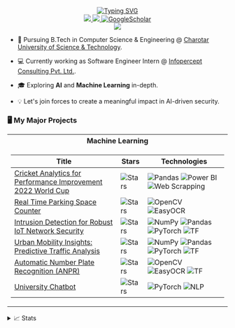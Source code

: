 <p align="center">
<a href="https://github.com/mvshah10">
    <img src="https://readme-typing-svg.demolab.com?font=Georgia&size=18&duration=2000&pause=100&multiline=true&width=500&height=80&lines=Meghal+Shah;Computer Science Student+%7C+Software+Engineer+Intern;Data Science+%7C+Machine+Learning+%7C+DevSecOps" alt="Typing SVG" />
</a>
<br/>

<!-- <a href="">
    <img src="https://img.shields.io/badge/Website-gkos.tech-red?style=flat-square">
</a> -->

<!-- <a href="">
    <img src="https://img.shields.io/badge/PDF-CV-red?style=flat-square&logo=adobe">
</a> -->

<a href="mailto:mvshah1011@gmail.com">
    <img src="https://img.shields.io/badge/-Email-red?style=flat-square&logo=gmail&logoColor=white">
</a>
<a href="https://www.linkedin.com/in/mvshah10/">
    <img src="https://img.shields.io/badge/-Linkedin-blue?style=flat-square&logo=linkedin">
</a>
<a href='https://scholar.google.com/citations?view_op=list_works&hl=en&hl=en&user=xBh_t-wAAAAJ' target="_blank">
    <img alt='GoogleScholar' src='https://img.shields.io/badge/Scholar-100000?style=flat&logo=GoogleScholar&logoColor=white&&color=0181FF'>
</a>

<br/> 

<a href="https://github.com/mvshah10">
    <img src="https://github-stats-alpha.vercel.app/api?username=mvshah10&cc=22272e&tc=37BCF6&ic=fff&bc=0000">
</a>
</p>

* 📖 Pursuing B.Tech in Computer Science & Engineering @ [Charotar University of Science & Technology](https://charusat.ac.in/).

* 💻 Currently working as Software Engineer Intern @ [Infopercept Consulting Pvt. Ltd.](https://www.infopercept.com/).

* 🎓 Exploring **AI** and **Machine Learning** in-depth.

* 💡 Let's join forces to create a meaningful impact in AI-driven security.

### 🖥️ My Major Projects
<table>
<tr><th>Machine Learning </th></tr>
<tr><td>

|Title | Stars | Technologies|
|--|--|--|
| [Cricket Analytics for Performance Improvement 2022 World Cup](https://github.com/mvshah10/Cricket_Analytics_for_Performance_Improvement_2022_World_Cup) | <img alt="Stars" src="https://img.shields.io/github/stars/mvshah10/Cricket_Analytics_for_Performance_Improvement_2022_World_Cup?style=flat-square&labelColor=black"/> | ![Pandas](https://img.shields.io/badge/Pandas-black?style=flat-square&logo=pandas) ![Power BI](https://img.shields.io/badge/PowerBI-black?style=flat-square&logo=powerbi) ![Web Scrapping](https://img.shields.io/badge/WebScrapping-black?style=flat-square&logo=webscrapping)| 
| [Real Time Parking Space Counter](https://github.com/mvshah10/Real_time_Parking_Space_Counter) | <img alt="Stars" src="https://img.shields.io/github/stars/mvshah10/Real_time_Parking_Space_Counter?style=flat-square&labelColor=black"/> | ![OpenCV](https://img.shields.io/badge/OpenCV-black?style=flat-square&logo=opencv) ![EasyOCR](https://img.shields.io/badge/EasyOCR-black?style=flat-square&logo=easyocr)|
| [Intrusion Detection for Robust IoT Network Security](https://github.com/mvshah10/Intrusion_Detection_for_Robust_IoT_Network_Security) | <img alt="Stars" src="https://img.shields.io/github/stars/mvshah10/Intrusion_Detection_for_Robust_IoT_Network_Security?style=flat-square&labelColor=black"/> | ![NumPy](https://img.shields.io/badge/NumPy-black?style=flat-square&logo=numpy) ![Pandas](https://img.shields.io/badge/Pandas-black?style=flat-square&logo=pandas) ![PyTorch](https://img.shields.io/badge/PyTorch-black?style=flat-square&logo=pytorch) ![TF](https://img.shields.io/badge/TF-black?style=flat-square&logo=tensorflow)|
| [Urban Mobility Insights: Predictive Traffic Analysis](https://github.com/mvshah10/Urban_Mobility_Insights_Predictive_Traffic_Analysis) | <img alt="Stars" src="https://img.shields.io/github/stars/mvshah10/Urban_Mobility_Insights_Predictive_Traffic_Analysis?style=flat-square&labelColor=black"/> | ![NumPy](https://img.shields.io/badge/NumPy-black?style=flat-square&logo=numpy) ![Pandas](https://img.shields.io/badge/Pandas-black?style=flat-square&logo=pandas) ![PyTorch](https://img.shields.io/badge/PyTorch-black?style=flat-square&logo=pytorch) ![TF](https://img.shields.io/badge/TF-black?style=flat-square&logo=tensorflow)|
| [Automatic Number Plate Recognition (ANPR)](https://github.com/mvshah10/Automatic_Number_Plate_Recognition) | <img alt="Stars" src="https://img.shields.io/github/stars/mvshah10/Automatic_Number_Plate_Recognition?style=flat-square&labelColor=black"/> | ![OpenCV](https://img.shields.io/badge/OpenCV-black?style=flat-square&logo=opencv) ![EasyOCR](https://img.shields.io/badge/EasyOCR-black?style=flat-square&logo=easyocr) ![TF](https://img.shields.io/badge/TF-black?style=flat-square&logo=tensorflow)|
| [University Chatbot](https://github.com/mvshah10/University_Chatbot) | <img alt="Stars" src="https://img.shields.io/github/stars/mvshah10/University_Chatbot?style=flat-square&labelColor=black"/> | ![PyTorch](https://img.shields.io/badge/PyTorch-black?style=flat-square&logo=pytorch) ![NLP](https://img.shields.io/badge/NLP-black?style=flat-square&logo=nlp) |

</td>
</table>

<details>
<summary>📈 Stats</summary>
<br>

![](http://github-profile-summary-cards.vercel.app/api/cards/profile-details?username=mvshah10&theme=dracula) 
![](http://github-profile-summary-cards.vercel.app/api/cards/repos-per-language?username=mvshah10&theme=dracula) 
![](http://github-profile-summary-cards.vercel.app/api/cards/most-commit-language?username=mvshah10&theme=dracula)

</details>
